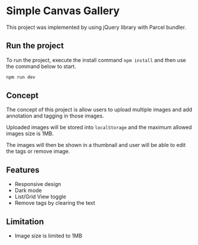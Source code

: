 # Simple Canvas Gallery

This project was implemented by using jQuery library with Parcel bundler.

## Run the project

To run the project, execute the install command `npm install` and then use the command below to start.

```bash
npm run dev
```

## Concept

The concept of this project is allow users to upload multiple images and add annotation and tagging in those images.

Uploaded images will be stored into `localStorage` and the maximum allowed images size is 1MB.

The images will then be shown in a thumbnail and user will be able to edit the tags or remove image.

## Features
- Responsive design
- Dark mode
- List/Grid View toggle
- Remove tags by clearing the text

## Limitation
- Image size is limited to 1MB
